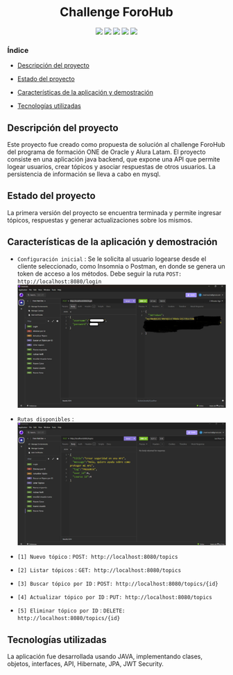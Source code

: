 <h1 align="center">Challenge ForoHub</h1>
<div style="display: flex; justify-content: center; align-items:center;">
    <div>
        <img src="https://img.shields.io/github/created-at/johnmarins/challenge-foro-hub">
        <img src="https://img.shields.io/badge/release%20date-jun 2024-blue?style=flat">
        <img src="https://img.shields.io/github/languages/code-size/johnmarins/challenge-foro-hub">
        <img src="https://img.shields.io/github/forks/johnmarins/challenge-foro-hub">
        <img src="https://img.shields.io/github/stars/johnmarins/challenge-foro-hub">
    </div>
</div>

<h3>Índice</h3>

- [Descripción del proyecto](#descripción-del-proyecto)

- [Estado del proyecto](#estado-del-proyecto)

- [Características de la aplicación y demostración](#caracteristicas)

- [Tecnologías utilizadas](#tecnologías-utilizadas)

<h2 id="descripción-del-proyecto">Descripción del proyecto</h2>
<p>Este proyecto fue creado como propuesta de solución al challenge ForoHub del programa de formación ONE de Oracle y Alura Latam. El proyecto consiste en una aplicación java backend, que expone una API que permite logear usuarios, crear tópicos y asociar respuestas de otros usuarios. La persistencia de información se lleva a cabo en mysql.</p>

<h2 id="estado-del-proyecto">Estado del proyecto</h2>
<p>La primera versión del proyecto se encuentra terminada y permite ingresar tópicos, respuestas y generar actualizaciones sobre los mismos.</p>

<h2 id="caracteristicas">Características de la aplicación y demostración</h2>

- `Configuración inicial` : Se le solicita al usuario logearse desde el cliente seleccionado, como Insomnia o Postman, en donde se genera un token de acceso a los métodos. Debe seguir la ruta `POST: http://localhost:8080/login`
  <img src="./img/login.jpg">

- `Rutas disponibles` :
  <img src="./img/rutas.png">

- `[1] Nuevo tópico` : `POST: http://localhost:8080/topics`
- `[2] Listar tópicos` : `GET: http://localhost:8080/topics`
- `[3] Buscar tópico por ID` : `POST: http://localhost:8080/topics/{id}`
- `[4] Actualizar tópico por ID` : `PUT: http://localhost:8080/topics`
- `[5] Eliminar tópico por ID` : `DELETE: http://localhost:8080/topics/{id}`

<h2 id="tecnologías-utilizadas">Tecnologías utilizadas</h2>
<p>La aplicación fue desarrollada usando JAVA, implementando clases, objetos, interfaces, API, Hibernate, JPA, JWT Security.</p>